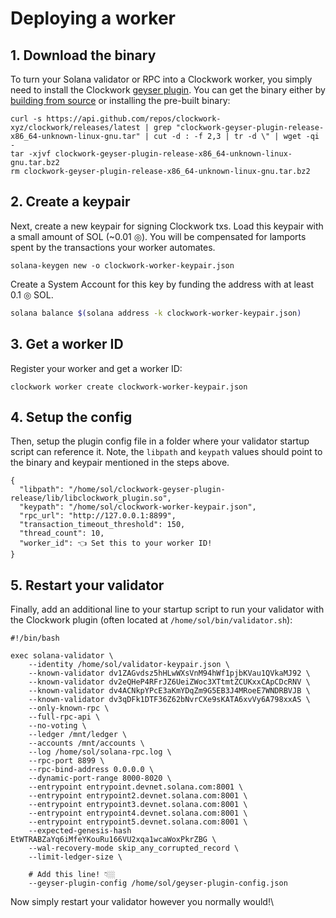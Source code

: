 # Deploying a worker

## 1. Download the binary

To turn your Solana validator or RPC into a Clockwork worker, you simply need to install the Clockwork [geyser plugin](https://docs.solana.com/developing/plugins/geyser-plugins). You can get the binary either by [building from source](../developers/localnet.md#build-from-source) or installing the pre-built binary:

```
curl -s https://api.github.com/repos/clockwork-xyz/clockwork/releases/latest | grep "clockwork-geyser-plugin-release-x86_64-unknown-linux-gnu.tar" | cut -d : -f 2,3 | tr -d \" | wget -qi -
tar -xjvf clockwork-geyser-plugin-release-x86_64-unknown-linux-gnu.tar.bz2
rm clockwork-geyser-plugin-release-x86_64-unknown-linux-gnu.tar.bz2
```

## 2. Create a keypair

Next, create a new keypair for signing Clockwork txs. Load this keypair with a small amount of SOL (\~0.01 ◎). You will be compensated for lamports spent by the transactions your worker automates.&#x20;

```
solana-keygen new -o clockwork-worker-keypair.json
```

Create a System Account for this key by funding the address with at least 0.1 ◎ SOL.

```bash
solana balance $(solana address -k clockwork-worker-keypair.json)
```

## 3. Get a worker ID

Register your worker and get a worker ID:

```
clockwork worker create clockwork-worker-keypair.json
```

## 4. Setup the config

Then, setup the plugin config file in a folder where your validator startup script can reference it. Note, the `libpath` and `keypath` values should point to the binary and keypair mentioned in the steps above.

```
{
  "libpath": "/home/sol/clockwork-geyser-plugin-release/lib/libclockwork_plugin.so",
  "keypath": "/home/sol/clockwork-worker-keypair.json",
  "rpc_url": "http://127.0.0.1:8899",
  "transaction_timeout_threshold": 150,
  "thread_count": 10,
  "worker_id": 👈 Set this to your worker ID!
}
```

## 5. Restart your validator

Finally, add an additional line to your startup script to run your validator with the Clockwork plugin (often located at `/home/sol/bin/validator.sh`):

```
#!/bin/bash

exec solana-validator \
    --identity /home/sol/validator-keypair.json \
    --known-validator dv1ZAGvdsz5hHLwWXsVnM94hWf1pjbKVau1QVkaMJ92 \
    --known-validator dv2eQHeP4RFrJZ6UeiZWoc3XTtmtZCUKxxCApCDcRNV \
    --known-validator dv4ACNkpYPcE3aKmYDqZm9G5EB3J4MRoeE7WNDRBVJB \
    --known-validator dv3qDFk1DTF36Z62bNvrCXe9sKATA6xvVy6A798xxAS \
    --only-known-rpc \
    --full-rpc-api \
    --no-voting \
    --ledger /mnt/ledger \
    --accounts /mnt/accounts \
    --log /home/sol/solana-rpc.log \
    --rpc-port 8899 \
    --rpc-bind-address 0.0.0.0 \
    --dynamic-port-range 8000-8020 \
    --entrypoint entrypoint.devnet.solana.com:8001 \
    --entrypoint entrypoint2.devnet.solana.com:8001 \
    --entrypoint entrypoint3.devnet.solana.com:8001 \
    --entrypoint entrypoint4.devnet.solana.com:8001 \
    --entrypoint entrypoint5.devnet.solana.com:8001 \
    --expected-genesis-hash EtWTRABZaYq6iMfeYKouRu166VU2xqa1wcaWoxPkrZBG \
    --wal-recovery-mode skip_any_corrupted_record \
    --limit-ledger-size \
    
    # Add this line! 👇🏼
    --geyser-plugin-config /home/sol/geyser-plugin-config.json
```

Now simply restart your validator however you normally would!\
